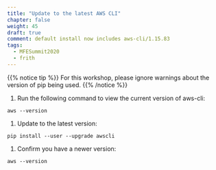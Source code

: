 ```yaml
---
title: "Update to the latest AWS CLI"
chapter: false
weight: 45
draft: true
comment: default install now includes aws-cli/1.15.83
tags:
  - MFESummit2020
  - frith
---
```


{{% notice tip %}}
For this workshop, please ignore warnings about the version of pip being used.
{{% /notice %}}

1. Run the following command to view the current version of aws-cli:
```
aws --version
```

1. Update to the latest version:
```
pip install --user --upgrade awscli
```

1. Confirm you have a newer version:
```
aws --version
```
